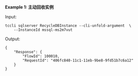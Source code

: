 **Example 1: 主动回收实例**



Input: 

```
tccli sqlserver RecycleDBInstance --cli-unfold-argument  \
    --InstanceId mssql-ms2m7vut
```

Output: 
```
{
    "Response": {
        "FlowId": 100010,
        "RequestId": "406fc840-11c1-11eb-9be8-9fd51b7c6a12"
    }
}
```

